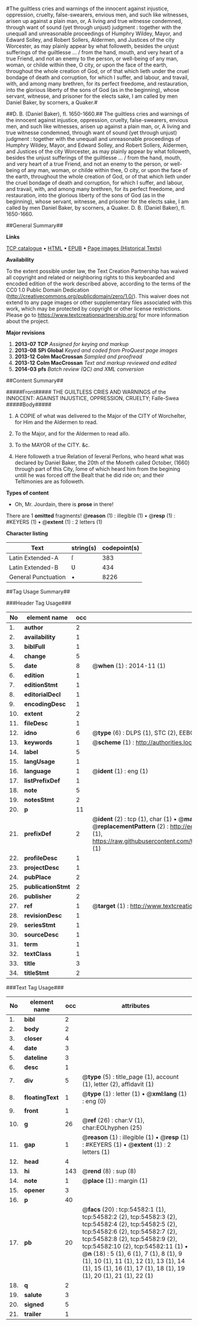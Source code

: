 #The guiltless cries and warnings of the innocent against injustice, oppression, cruelty, false-swearers, envious men, and such like witnesses, arisen up against a plain man, or, A living and true witnesse condemned, through want of sound (yet through unjust) judgment : together with the unequall and unreasonable proceedings of Humphry Wildey, Mayor, and Edward Solley, and Robert Sollers, Aldermen, and Justices of the city Worcester, as may plainly appear by what followeth, besides the unjust sufferings of the guiltlesse ... / from the hand, mouth, and very heart of a true Friend, and not an enemy to the person, or well-being of any man, woman, or childe within thee, O city, or upon the face of the earth, throughout the whole creation of God, or of that which lieth under the cruel bondage of death and corruption, for which I suffer, and labour, and travail, with, and among many brethren, for its perfect freedome, and restauration, into the glorious liberty of the sons of God (as in the beginning), whose servant, witnesse, and prisoner for the elects sake, I am called by men Daniel Baker, by scorners, a Quaker.#

##D. B. (Daniel Baker), fl. 1650-1660.##
The guiltless cries and warnings of the innocent against injustice, oppression, cruelty, false-swearers, envious men, and such like witnesses, arisen up against a plain man, or, A living and true witnesse condemned, through want of sound (yet through unjust) judgment : together with the unequall and unreasonable proceedings of Humphry Wildey, Mayor, and Edward Solley, and Robert Sollers, Aldermen, and Justices of the city Worcester, as may plainly appear by what followeth, besides the unjust sufferings of the guiltlesse ... / from the hand, mouth, and very heart of a true Friend, and not an enemy to the person, or well-being of any man, woman, or childe within thee, O city, or upon the face of the earth, throughout the whole creation of God, or of that which lieth under the cruel bondage of death and corruption, for which I suffer, and labour, and travail, with, and among many brethren, for its perfect freedome, and restauration, into the glorious liberty of the sons of God (as in the beginning), whose servant, witnesse, and prisoner for the elects sake, I am called by men Daniel Baker, by scorners, a Quaker.
D. B. (Daniel Baker), fl. 1650-1660.

##General Summary##

**Links**

[TCP catalogue](http://www.ota.ox.ac.uk/tcp/)  • 
[HTML](http://tei.it.ox.ac.uk/tcp/Texts-HTML/free/A29/A29607.html)  • 
[EPUB](http://tei.it.ox.ac.uk/tcp/Texts-EPUB/free/A29/A29607.epub) • 
[Page images (Historical Texts)](https://historicaltexts.jisc.ac.uk/eebo-12125431e)

**Availability**

To the extent possible under law, the Text Creation Partnership has waived all copyright and related or neighboring rights to this keyboarded and encoded edition of the work described above, according to the terms of the CC0 1.0 Public Domain Dedication (http://creativecommons.org/publicdomain/zero/1.0/). This waiver does not extend to any page images or other supplementary files associated with this work, which may be protected by copyright or other license restrictions. Please go to https://www.textcreationpartnership.org/ for more information about the project.

**Major revisions**

1. __2013-07__ __TCP__ *Assigned for keying and markup*
1. __2013-08__ __SPi Global__ *Keyed and coded from ProQuest page images*
1. __2013-12__ __Colm MacCrossan__ *Sampled and proofread*
1. __2013-12__ __Colm MacCrossan__ *Text and markup reviewed and edited*
1. __2014-03__ __pfs__ *Batch review (QC) and XML conversion*

##Content Summary##

#####Front#####
THE GUILTLESS CRIES AND WARNINGS of the INNOCENT: AGAINST INJUSTICE, OPPRESSION, CRUELTY; Falſe-Swea
#####Body#####

1. A COPIE of what was delivered to the Major of the CITY of Worcheſter, for Him and the Aldermen to read.

1. To the Major, and for the Aldermen to read alſo.

1. To the MAYOR of the CITY. &c.

1. Here followeth a true Relation of ſeveral Perſons, who heard what was declared by Daniel Baker, the 20th of the Moneth called October, (1660) through part of this City, ſome of which heard him from the begining untill he was forced off the Beaſt that he did ride on; and their Teſtimonies are as followeth.

**Types of content**

  * Oh, Mr. Jourdain, there is **prose** in there!

There are 1 **omitted** fragments! 
 @__reason__ (1) : illegible (1)  •  @__resp__ (1) : #KEYERS (1)  •  @__extent__ (1) : 2 letters (1)

**Character listing**


|Text|string(s)|codepoint(s)|
|---|---|---|
|Latin Extended-A|ſ|383|
|Latin Extended-B|Ʋ|434|
|General Punctuation|•|8226|

##Tag Usage Summary##

###Header Tag Usage###

|No|element name|occ|attributes|
|---|---|---|---|
|1.|__author__|2||
|2.|__availability__|1||
|3.|__biblFull__|1||
|4.|__change__|5||
|5.|__date__|8| @__when__ (1) : 2014-11 (1)|
|6.|__edition__|1||
|7.|__editionStmt__|1||
|8.|__editorialDecl__|1||
|9.|__encodingDesc__|1||
|10.|__extent__|2||
|11.|__fileDesc__|1||
|12.|__idno__|6| @__type__ (6) : DLPS (1), STC (2), EEBO-CITATION (1), OCLC (1), VID (1)|
|13.|__keywords__|1| @__scheme__ (1) : http://authorities.loc.gov/ (1)|
|14.|__label__|5||
|15.|__langUsage__|1||
|16.|__language__|1| @__ident__ (1) : eng (1)|
|17.|__listPrefixDef__|1||
|18.|__note__|5||
|19.|__notesStmt__|2||
|20.|__p__|11||
|21.|__prefixDef__|2| @__ident__ (2) : tcp (1), char (1)  •  @__matchPattern__ (2) : ([0-9\-]+):([0-9IVX]+) (1), (.+) (1)  •  @__replacementPattern__ (2) : http://eebo.chadwyck.com/downloadtiff?vid=$1&page=$2 (1), https://raw.githubusercontent.com/textcreationpartnership/Texts/master/tcpchars.xml#$1 (1)|
|22.|__profileDesc__|1||
|23.|__projectDesc__|1||
|24.|__pubPlace__|2||
|25.|__publicationStmt__|2||
|26.|__publisher__|2||
|27.|__ref__|1| @__target__ (1) : http://www.textcreationpartnership.org/docs/. (1)|
|28.|__revisionDesc__|1||
|29.|__seriesStmt__|1||
|30.|__sourceDesc__|1||
|31.|__term__|1||
|32.|__textClass__|1||
|33.|__title__|3||
|34.|__titleStmt__|2||


###Text Tag Usage###

|No|element name|occ|attributes|
|---|---|---|---|
|1.|__bibl__|2||
|2.|__body__|2||
|3.|__closer__|4||
|4.|__date__|3||
|5.|__dateline__|3||
|6.|__desc__|1||
|7.|__div__|5| @__type__ (5) : title_page (1), account (1), letter (2), affidavit (1)|
|8.|__floatingText__|1| @__type__ (1) : letter (1)  •  @__xml:lang__ (1) : eng (0)|
|9.|__front__|1||
|10.|__g__|26| @__ref__ (26) : char:V (1), char:EOLhyphen (25)|
|11.|__gap__|1| @__reason__ (1) : illegible (1)  •  @__resp__ (1) : #KEYERS (1)  •  @__extent__ (1) : 2 letters (1)|
|12.|__head__|4||
|13.|__hi__|143| @__rend__ (8) : sup (8)|
|14.|__note__|1| @__place__ (1) : margin (1)|
|15.|__opener__|3||
|16.|__p__|40||
|17.|__pb__|20| @__facs__ (20) : tcp:54582:1 (1), tcp:54582:2 (2), tcp:54582:3 (2), tcp:54582:4 (2), tcp:54582:5 (2), tcp:54582:6 (2), tcp:54582:7 (2), tcp:54582:8 (2), tcp:54582:9 (2), tcp:54582:10 (2), tcp:54582:11 (1)  •  @__n__ (18) : 5 (1), 6 (1), 7 (1), 8 (1), 9 (1), 10 (1), 11 (1), 12 (1), 13 (1), 14 (1), 15 (1), 16 (1), 17 (1), 18 (1), 19 (1), 20 (1), 21 (1), 22 (1)|
|18.|__q__|2||
|19.|__salute__|3||
|20.|__signed__|5||
|21.|__trailer__|1||
